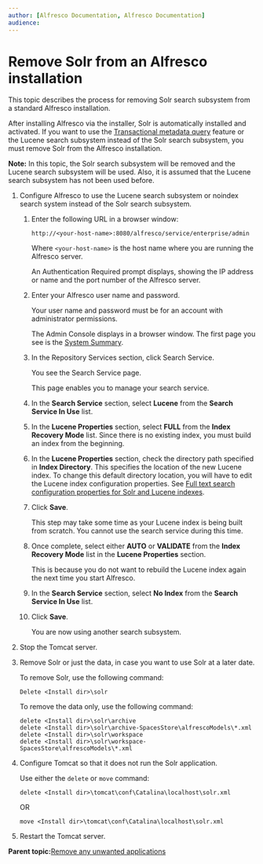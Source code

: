 ```yaml
---
author: [Alfresco Documentation, Alfresco Documentation]
audience: 
---
```


# Remove Solr from an Alfresco installation

This topic describes the process for removing Solr search subsystem from a standard Alfresco installation.

After installing Alfresco via the installer, Solr is automatically installed and activated. If you want to use the [Transactional metadata query](../concepts/intrans-metadata.md) feature or the Lucene search subsystem instead of the Solr search subsystem, you must remove Solr from the Alfresco installation.

**Note:** In this topic, the Solr search subsystem will be removed and the Lucene search subsystem will be used. Also, it is assumed that the Lucene search subsystem has not been used before.

1.  Configure Alfresco to use the Lucene search subsystem or noindex search system instead of the Solr search subsystem.

    1.  Enter the following URL in a browser window:

        ```
        http://<your-host-name>:8080/alfresco/service/enterprise/admin
        ```

        Where `<your-host-name>` is the host name where you are running the Alfresco server.

        An Authentication Required prompt displays, showing the IP address or name and the port number of the Alfresco server.

    2.  Enter your Alfresco user name and password.

        Your user name and password must be for an account with administrator permissions.

        The Admin Console displays in a browser window. The first page you see is the [System Summary](../concepts/adminconsole-systemsummary.md).

    3.  In the Repository Services section, click Search Service.

        You see the Search Service page.

        This page enables you to manage your search service.

    4.  In the **Search Service** section, select **Lucene** from the **Search Service In Use** list.

    5.  In the **Lucene Properties** section, select **FULL** from the **Index Recovery Mode** list. Since there is no existing index, you must build an index from the beginning.

    6.  In the **Lucene Properties** section, check the directory path specified in **Index Directory**. This specifies the location of the new Lucene index. To change this default directory location, you will have to edit the Lucene index configuration properties. See [Full text search configuration properties for Solr and Lucene indexes](../concepts/search-fts-config.md).

    7.  Click **Save**.

        This step may take some time as your Lucene index is being built from scratch. You cannot use the search service during this time.

    8.  Once complete, select either **AUTO** or **VALIDATE** from the **Index Recovery Mode** list in the **Lucene Properties** section.

        This is because you do not want to rebuild the Lucene index again the next time you start Alfresco.

    9.  In the **Search Service** section, select **No Index** from the **Search Service In Use** list.

    10. Click **Save**.

        You are now using another search subsystem.

2.  Stop the Tomcat server.

3.  Remove Solr or just the data, in case you want to use Solr at a later date.

    To remove Solr, use the following command:

    ```
    Delete <Install dir>\solr
    ```

    To remove the data only, use the following command:

    ```
    delete <Install dir>\solr\archive
    delete <Install dir>\solr\archive-SpacesStore\alfrescoModels\*.xml
    delete <Install dir>\solr\workspace
    delete <Install dir>\solr\workspace-SpacesStore\alfrescoModels\*.xml
    ```

4.  Configure Tomcat so that it does not run the Solr application.

    Use either the `delete` or `move` command:

    ```
    delete <Install dir>\tomcat\conf\Catalina\localhost\solr.xml
    ```

    OR

    ```
    move <Install dir>\tomcat\conf\Catalina\localhost\solr.xml
    ```

5.  Restart the Tomcat server.


**Parent topic:**[Remove any unwanted applications](../concepts/remove-apps-install.md)


